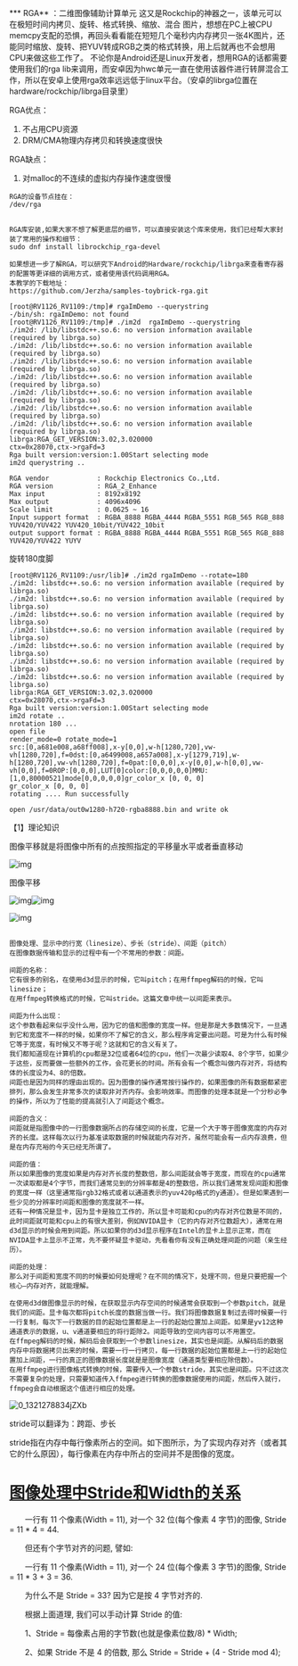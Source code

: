 *** RGA** ：二维图像辅助计算单元
    这又是Rockchip的神器之一，该单元可以在极短时间内拷贝、旋转、格式转换、缩放、混合 图片，想想在PC上被CPU memcpy支配的恐惧，再回头看看能在短短几个毫秒内内存拷贝一张4K图片，还能同时缩放、旋转、把YUV转成RGB之类的格式转换，用上后就再也不会想用CPU来做这些工作了。
    不论你是Android还是Linux开发者，想用RGA的话都需要使用我们的rga lib来调用，而安卓因为hwc单元一直在使用该器件进行转屏混合工作，所以在安卓上使用rga效率远远低于linux平台。（安卓的librga位置在hardware/rockchip/librga目录里）

RGA优点：

1. 不占用CPU资源
2. DRM/CMA物理内存拷贝和转换速度很快

RGA缺点：

1. 对malloc的不连续的虚拟内存操作速度很慢

```
RGA的设备节点挂在：
/dev/rga


RGA库安装,如果大家不想了解更底层的细节，可以直接安装这个库来使用，我们已经帮大家封装了常用的操作和细节：
sudo dnf install librockchip_rga-devel

如果想进一步了解RGA，可以研究下Android的Hardware/rockchip/librga来查看寄存器的配置等更详细的调用方式，或者使用该代码调用RGA。
本教学的下载地址：
https://github.com/Jerzha/samples-toybrick-rga.git
```



```
[root@RV1126_RV1109:/tmp]# rgaImDemo --querystring
-/bin/sh: rgaImDemo: not found
[root@RV1126_RV1109:/tmp]# ./im2d  rgaImDemo --querystring
./im2d: /lib/libstdc++.so.6: no version information available (required by librga.so)
./im2d: /lib/libstdc++.so.6: no version information available (required by librga.so)
./im2d: /lib/libstdc++.so.6: no version information available (required by librga.so)
./im2d: /lib/libstdc++.so.6: no version information available (required by librga.so)
./im2d: /lib/libstdc++.so.6: no version information available (required by librga.so)
./im2d: /lib/libstdc++.so.6: no version information available (required by librga.so)
./im2d: /lib/libstdc++.so.6: no version information available (required by librga.so)
librga:RGA_GET_VERSION:3.02,3.020000
ctx=0x28070,ctx->rgaFd=3
Rga built version:version:1.00Start selecting mode
im2d querystring ..

RGA vendor            : Rockchip Electronics Co.,Ltd.
RGA version           : RGA_2_Enhance
Max input             : 8192x8192
Max output            : 4096x4096
Scale limit           : 0.0625 ~ 16
Input support format  : RGBA_8888 RGBA_4444 RGBA_5551 RGB_565 RGB_888 YUV420/YUV422 YUV420_10bit/YUV422_10bit 
output support format : RGBA_8888 RGBA_4444 RGBA_5551 RGB_565 RGB_888 YUV420/YUV422 YUYV 
```



旋转180度脚

```
[root@RV1126_RV1109:/usr/lib]# ./im2d rgaImDemo --rotate=180
./im2d: libstdc++.so.6: no version information available (required by librga.so)
./im2d: libstdc++.so.6: no version information available (required by librga.so)
./im2d: libstdc++.so.6: no version information available (required by librga.so)
./im2d: libstdc++.so.6: no version information available (required by librga.so)
./im2d: libstdc++.so.6: no version information available (required by librga.so)
./im2d: libstdc++.so.6: no version information available (required by librga.so)
./im2d: libstdc++.so.6: no version information available (required by librga.so)
librga:RGA_GET_VERSION:3.02,3.020000
ctx=0x28070,ctx->rgaFd=3
Rga built version:version:1.00Start selecting mode
im2d rotate ..
nrotation 180 ...
open file
render_mode=0 rotate_mode=1
src:[0,a681e008,a68ff008],x-y[0,0],w-h[1280,720],vw-vh[1280,720],f=0dst:[0,a6499008,a657a008],x-y[1279,719],w-h[1280,720],vw-vh[1280,720],f=0pat:[0,0,0],x-y[0,0],w-h[0,0],vw-vh[0,0],f=0ROP:[0,0,0],LUT[0]color:[0,0,0,0,0]MMU:[1,0,80000521]mode[0,0,0,0,0]gr_color_x [0, 0, 0] 
gr_color_x [0, 0, 0] 
rotating .... Run successfully

open /usr/data/out0w1280-h720-rgba8888.bin and write ok
```



【1】理论知识

  图像平移就是将图像中所有的点按照指定的平移量水平或者垂直移动

![img](resources/20170302161300414)

图像平移

![img](resources/20160322191834982)![img](resources/20160322191848832)







![img](resources/20160322191906301)

```

图像处理、显示中的行宽（linesize）、步长（stride）、间距（pitch）
在图像数据传输和显示的过程中有一个不常用的参数：间距。

间距的名称：
它有很多的别名，在使用d3d显示的时候，它叫pitch；在用ffmpeg解码的时候，它叫linesize；
在用ffmpeg转换格式的时候，它叫stride。这篇文章中统一以间距来表示。

间距为什么出现：
这个参数看起来似乎没什么用，因为它的值和图像的宽度一样。但是那是大多数情况下，一旦遇到它和宽度不一样的时候，如果你不了解它的含义，那么程序肯定要出问题。可是为什么有时候它等于宽度，有时候又不等于呢？这就和它的含义有关了。
我们都知道现在计算机的cpu都是32位或者64位的cpu，他们一次最少读取4、8个字节，如果少于这些，反而要做一些额外的工作，会花更长的时间。所有会有一个概念叫做内存对齐，将结构体的长度设为4、8的倍数。
间距也是因为同样的理由出现的。因为图像的操作通常按行操作的，如果图像的所有数据都紧密排列，那么会发生非常多次的读取非对齐内存。会影响效率。而图像的处理本就是一个分秒必争的操作，所以为了性能的提高就引入了间距这个概念。

间距的含义：
间距就是指图像中的一行图像数据所占的存储空间的长度，它是一个大于等于图像宽度的内存对齐的长度。这样每次以行为基准读取数据的时候就能内存对齐，虽然可能会有一点内存浪费，但是在内存充裕的今天已经无所谓了。

间距的值：
所以如果图像的宽度如果是内存对齐长度的整数倍，那么间距就会等于宽度，而现在的cpu通常一次读取都是4个字节，而我们通常见到的分辨率都是4的整数倍，所以我们通常发现间距和图像的宽度一样（这里通常指rgb32格式或者以通道表示的yuv420p格式的y通道）。但是如果遇到一些少见的分辨率时间距和图像的宽度就不一样。
还有一种情况是显卡，因为显卡是独立工作的，所以显卡可能和cpu的内存对齐位数是不同的，此时间距就可能和cpu上的有很大差别，例如NVIDA显卡（它的内存对齐位数超大），通常在用d3d显示的时候会用到间距。所以如果你的d3d显示程序在Intel的显卡上显示正常，而在NVIDA显卡上显示不正常，先不要怀疑显卡驱动，先看看你有没有正确处理间距的问题（亲生经历）。

间距的处理：
那么对于间距和宽度不同的时候要如何处理呢？在不同的情况下，处理不同，但是只要把握一个核心—内存对齐，就能理解。

在使用d3d做图像显示的时候，在获取显示内存空间的时候通常会获取到一个参数pitch，就是我们的间距。显卡每次都将pitch长度的数据当做一行。我们将图像数据复制过去得时候要一行一行复制，每次下一行数据的目的起始位置都是上一行的起始位置加上间距。如果是yv12这种通道表示的数据，u、v通道要相应的将行距除2。间距导致的空间内容可以不用置空。
在ffmpeg解码的时候，解码后会获取到一个参数linesize，其实也是间距。从解码后的数据内存中将数据拷贝出来的时候，需要一行一行拷贝，每一行数据的起始位置都是上一行的起始位置加上间距，一行的真正的图像数据长度就是是图像宽度（通道类型要相应除倍数）。
在用ffmpeg进行图像格式转换的时候，需要传入一个参数stride，其实也是间距。只不过这次不需要复杂的处理，只需要知道传入ffmpeg进行转换的图像数据使用的间距，然后传入就行，ffmpeg会自动根据这个值进行相应的处理。
```

![0_1321278834jZXb](resources/0_1321278834jZXb.gif)

stride可以翻译为：跨距、步长

stride指在内存中每行像素所占的空间。如下图所示，为了实现内存对齐（或者其它的什么原因），每行像素在内存中所占的空间并不是图像的宽度。

# [图像处理中Stride和Width的关系](https://www.cnblogs.com/dearzhoubi/p/8655326.html)

　　一行有 11 个像素(Width = 11), 对一个 32 位(每个像素 4 字节)的图像, Stride = 11 * 4 = 44.

　　但还有个字节对齐的问题, 譬如:

　　一行有 11 个像素(Width = 11), 对一个 24 位(每个像素 3 字节)的图像, Stride = 11 * 3 + 3 = 36.

　　为什么不是 Stride = 33? 因为它是按 4 字节对齐的.

　　根据上面道理, 我们可以手动计算 Stride 的值:

　　1、Stride = 每像素占用的字节数(也就是像素位数/8) * Width;

　　2、如果 Stride 不是 4 的倍数, 那么 Stride = Stride + (4 - Stride mod 4);